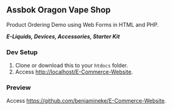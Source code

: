 ## Assbok Oragon Vape Shop

Product Ordering Demo using Web Forms in HTML and PHP.

***E-Liquids, Devices, Accessories, Starter Kit***

### Dev Setup
1. Clone or download this to your `htdocs` folder.
2. Access <http://localhost/E-Commerce-Website>.

### Preview
Access https://github.com/benjamineke/E-Commerce-Website.
